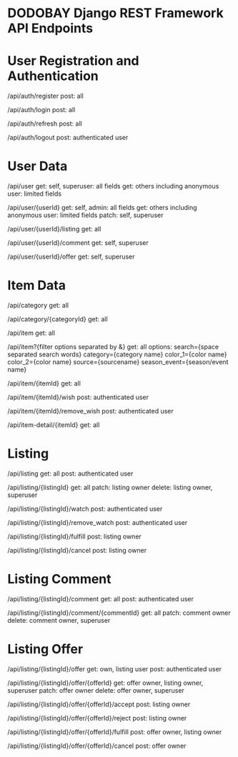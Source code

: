 # DODOBAY Django REST Framework API Endpoints

# User Registration and Authentication
/api/auth/register
    post: all

/api/auth/login
    post: all

/api/auth/refresh
    post: all

/api/auth/logout
    post: authenticated user

# User Data
/api/user
    get: self, superuser: all fields
    get: others including anonymous user: limited fields

/api/user/{userId}
    get: self, admin: all fields
    get: others including anonymous user: limited fields
    patch: self, superuser

/api/user/{userId}/listing
    get: all

/api/user/{userId}/comment
    get: self, superuser

/api/user/{userId}/offer
    get: self, superuser

# Item Data
/api/category
    get: all

/api/category/{categoryId}
    get: all

/api/item
    get: all

/api/item?{filter options separated by &}
    get: all
    options: 
        search={space separated search words}
        category={category name}
        color_1={color name}
        color_2={color name}
        source={sourcename}
        season_event={season/event name}

/api/item/{itemId}
    get: all

/api/item/{itemId}/wish
    post: authenticated user

/api/item/{itemId}/remove_wish
    post: authenticated user

/api/item-detail/{itemId}
    get: all

# Listing
/api/listing
    get: all
    post: authenticated user

/api/listing/{listingId}
    get: all
    patch: listing owner
    delete: listing owner, superuser

/api/listing/{listingId}/watch
    post: authenticated user

/api/listing/{listingId}/remove_watch
    post: authenticated user

/api/listing/{listingId}/fulfill
    post: listing owner

/api/listing/{listingId}/cancel
    post: listing owner

# Listing Comment
/api/listing/{listingId}/comment
    get: all
    post: authenticated user

/api/listing/{listingId}/comment/{commentId}
    get: all
    patch: comment owner
    delete: comment owner, superuser

# Listing Offer
/api/listing/{listingId}/offer
    get: own, listing user
    post: authenticated user

/api/listing/{listingId}/offer/{offerId}
    get: offer owner, listing owner, superuser
    patch: offer owner
    delete: offer owner, superuser

/api/listing/{listingId}/offer/{offerId}/accept
    post: listing owner

/api/listing/{listingId}/offer/{offerId}/reject
    post: listing owner

/api/listing/{listingId}/offer/{offerId}/fulfill
    post: offer owner, listing owner

/api/listing/{listingId}/offer/{offerId}/cancel
    post: offer owner